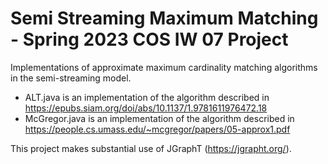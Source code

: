 # Semi Streaming Maximum Matching - Spring 2023 COS IW 07 Project

Implementations of approximate maximum cardinality matching algorithms in the semi-streaming model.

* ALT.java is an implementation of the algorithm described in https://epubs.siam.org/doi/abs/10.1137/1.9781611976472.18
* McGregor.java is an implementation of the algorithm described in https://people.cs.umass.edu/~mcgregor/papers/05-approx1.pdf

This project makes substantial use of JGraphT (https://jgrapht.org/).

